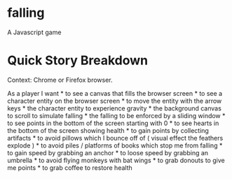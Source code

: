 # falling
A Javascript game

# Quick Story Breakdown
Context: Chrome or Firefox browser.

As a player I want
	* to see a canvas that fills the browser screen
 	* to see a character entity on the browser screen
 	* to move the entity with the arrow keys
 	* the character entity to experience gravity
 	* the background canvas to scroll to simulate falling
 	* the falling to be enforced by a sliding window
 	* to see points in the bottom of the screen starting with 0
 	* to see hearts in the bottom of the screen showing health
 	* to gain points by collecting artifacts
 	* to avoid pillows which I bounce off of ( visual effect the feathers explode )
 	* to avoid piles / platforms of books which stop me from falling
 	* to gain speed by grabbing an anchor
 	* to loose speed by grabbing an umbrella
 	* to avoid flying monkeys with bat wings
 	* to grab donouts to give me points
 	* to grab coffee to restore health
